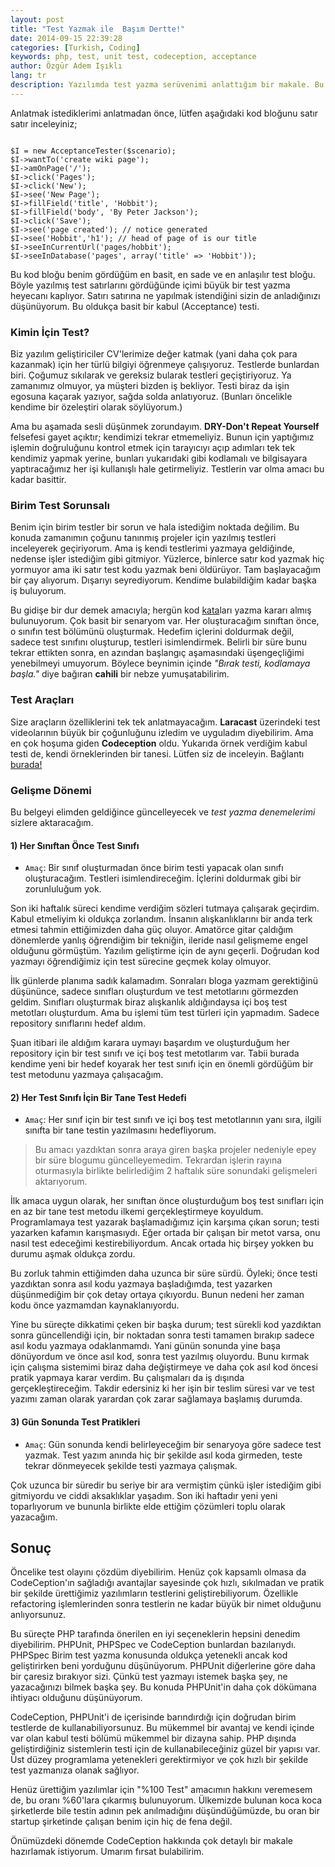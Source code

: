 ```yaml
---
layout: post
title: "Test Yazmak ile  Başım Dertte!"
date: 2014-09-15 22:39:28
categories: [Turkish, Coding]
keywords: php, test, unit test, codeception, acceptance
author: Özgür Adem Işıklı
lang: tr
description: Yazılımda test yazma serüvenimi anlattığım bir makale. Bu makalede kullandığım yöntemleri ve hangi çalışmalarla başarı sağladığımı bulabilirsiniz.
---
```


Anlatmak istediklerimi anlatmadan önce, lütfen aşağıdaki kod bloğunu satır satır inceleyiniz;

<pre><code class="language-php">
$I = new AcceptanceTester($scenario);
$I->wantTo('create wiki page');
$I->amOnPage('/');
$I->click('Pages');
$I->click('New');
$I->see('New Page');
$I->fillField('title', 'Hobbit');
$I->fillField('body', 'By Peter Jackson');
$I->click('Save');
$I->see('page created'); // notice generated
$I->see('Hobbit','h1'); // head of page of is our title
$I->seeInCurrentUrl('pages/hobbit'); 
$I->seeInDatabase('pages', array('title' => 'Hobbit'));
</code></pre>

Bu kod bloğu benim gördüğüm en basit, en sade ve en anlaşılır test bloğu. Böyle yazılmış test satırlarını gördüğünde içimi büyük bir test yazma heyecanı kaplıyor. Satırı satırına ne yapılmak istendiğini sizin de anladığınızı düşünüyorum. Bu oldukça basit bir kabul (Acceptance) testi.

### Kimin İçin Test?

Biz yazılım geliştiriciler CV'lerimize değer katmak (yani daha çok para kazanmak) için her türlü bilgiyi öğrenmeye çalışıyoruz. Testlerde bunlardan biri. Çoğumuz sıkılarak ve gereksiz bularak testleri geçiştiriyoruz. Ya zamanımız olmuyor, ya müşteri bizden iş bekliyor. Testi biraz da işin egosuna kaçarak yazıyor, sağda solda anlatıyoruz. (Bunları öncelikle kendime bir özeleştiri olarak söylüyorum.)

Ama bu aşamada sesli düşünmek zorundayım. **DRY-Don't Repeat Yourself** felsefesi gayet açıktır; kendimizi tekrar etmemeliyiz. Bunun için yaptığımız işlemin doğruluğunu kontrol etmek için tarayıcıyı açıp adımları tek tek kendimiz yapmak yerine, bunları yukarıdaki gibi kodlamalı ve bilgisayara yaptıracağımız her işi kullanışlı hale getirmeliyiz. Testlerin var olma amacı bu kadar basittir.

### Birim Test Sorunsalı

Benim için birim testler bir sorun ve hala istediğim noktada değilim. Bu konuda zamanımın çoğunu tanınmış projeler için yazılmış testleri inceleyerek geçiriyorum. Ama iş kendi testlerimi yazmaya geldiğinde, nedense işler istediğim gibi gitmiyor. Yüzlerce, binlerce satır kod yazmak hiç yormuyor ama iki satır test kodu yazmak beni öldürüyor. Tam başlayacağım bir çay alıyorum. Dışarıyı seyrediyorum. Kendime bulabildiğim kadar başka iş buluyorum.

Bu gidişe bir dur demek amacıyla; hergün kod [kata](http://tr.wikipedia.org/wiki/Kata)ları yazma kararı almış bulunuyorum. Çok basit bir senaryom var. Her oluşturacağım sınıftan önce, o sınıfın test bölümünü oluşturmak. Hedefim içlerini doldurmak değil, sadece test sınıfını oluşturup, testleri isimlendirmek. Belirli bir süre bunu tekrar ettikten sonra, en azından başlangıç aşamasındaki üşengeçliğimi yenebilmeyi umuyorum. Böylece beynimin içinde _"Bırak testi, kodlamaya başla."_ diye bağıran **cahili** bir nebze yumuşatabilirim.

### Test Araçları

Size araçların özelliklerini tek tek anlatmayacağım. **Laracast** üzerindeki test videolarının büyük bir çoğunluğunu izledim ve uyguladım diyebilirim. Ama en çok hoşuma giden **Codeception** oldu. Yukarıda örnek verdiğim kabul testi de, kendi örneklerinden bir tanesi. Lütfen siz de inceleyin. Bağlantı [burada!](http://codeception.com/)

### Gelişme Dönemi

Bu belgeyi elimden geldiğince güncelleyecek ve _test yazma denemelerimi_ sizlere aktaracağım.

#### 1) Her Sınıftan Önce Test Sınıfı

- `Amaç`: Bir sınıf oluşturmadan önce birim testi yapacak olan sınıfı oluşturacağım. Testleri isimlendireceğim. İçlerini doldurmak gibi bir zorunluluğum yok.

Son iki haftalık süreci kendime verdiğim sözleri tutmaya çalışarak geçirdim. Kabul etmeliyim ki oldukça zorlandım. İnsanın alışkanlıklarını bir anda terk etmesi tahmin ettiğimizden daha güç oluyor. Amatörce gitar çaldığım dönemlerde yanlış öğrendiğim bir tekniğin, ileride nasıl gelişmeme engel olduğunu görmüştüm. Yazılım geliştirme için de aynı geçerli. Doğrudan kod yazmayı öğrendiğimiz için test sürecine geçmek kolay olmuyor.

İlk günlerde planıma sadık kalamadım. Sonraları bloga yazmam gerektiğinü düşününce, sadece sınıfları oluşturdum ve test metotlarını görmezden geldim. Sınıfları oluşturmak biraz alışkanlık aldığındaysa içi boş test metotları oluşturdum. Ama bu işlemi tüm test türleri için yapmadım. Sadece repository sınıflarını hedef aldım.

Şuan itibari ile aldığım karara uymayı başardım ve oluşturduğum her repository için bir test sınıfı ve içi boş test metotlarım var. Tabii burada kendime yeni bir hedef koyarak her test sınıfı için en önemli gördüğüm bir test metodunu yazmaya çalışacağım.

#### 2) Her Test Sınıfı İçin Bir Tane Test Hedefi

- `Amaç`: Her sınıf için bir test sınıfı ve içi boş test metotlarının yanı sıra, ilgili sınıfta bir tane testin yazılmasını hedefliyorum.

> Bu amacı yazdıktan sonra araya giren başka projeler nedeniyle epey bir
> süre blogumu güncelleyemedim. Tekrardan işlerin rayına oturmasıyla birlikte
> belirlediğim 2 haftalık süre sonundaki gelişmeleri aktarıyorum.

İlk amaca uygun olarak, her sınıftan önce oluşturduğum boş test sınıfları için en az bir tane test metodu ilkemi gerçekleştirmeye koyuldum. Programlamaya test yazarak başlamadığımız için karşıma çıkan sorun; testi yazarken kafamın karışmasıydı. Eğer ortada bir çalışan bir metot varsa, onu nasıl test edeceğimi kestirebiliyordum. Ancak ortada hiç birşey yokken bu durumu aşmak oldukça zordu.

Bu zorluk tahmin ettiğimden daha uzunca bir süre sürdü. Öyleki; önce testi yazdıktan sonra asıl kodu yazmaya başladığımda, test yazarken düşünmediğim bir çok detay ortaya çıkıyordu. Bunun nedeni her zaman kodu önce yazmamdan kaynaklanıyordu.

Yine bu süreçte dikkatimi çeken bir başka durum; test sürekli kod yazdıktan sonra güncellendiği için, bir noktadan sonra testi tamamen bırakıp sadece asıl kodu yazmaya odaklanmamdı. Yani günün sonunda yine başa dönüyordum ve önce asıl kod, sonra test yazılmış oluyordu. Bunu kırmak için çalışma sistemimi biraz daha değiştirmeye ve daha çok asıl kod öncesi pratik yapmaya karar verdim. Bu çalışmaları da iş dışında gerçekleştireceğim. Takdir edersiniz ki her işin bir teslim süresi var ve test yazımı zaman olarak yarardan çok zarar sağlamaya başlamış durumda.

#### 3) Gün Sonunda Test Pratikleri

- `Amaç`: Gün sonunda kendi belirleyeceğim bir senaryoya göre sadece test yazmak. Test yazım anında hiç bir şekilde asıl koda girmeden, teste tekrar dönmeyecek şekilde testi yazmaya çalışmak.

Çok uzunca bir süredir bu seriye bir ara vermiştim çünkü işler istediğim gibi gitmiyordu ve ciddi aksaklıklar yaşadım. Son iki haftadır yeni yeni toparlıyorum ve bununla birlikte elde ettiğim çözümleri toplu olarak yazacağım.

## Sonuç

Öncelike test olayını çözdüm diyebilirim. Henüz çok kapsamlı olmasa da CodeCeption'ın sağladığı avantajlar sayesinde çok hızlı, sıkılmadan ve pratik bir şekilde ürettiğimiz yazılımların testlerini geliştirebiliyorum. Özellikle refactoring işlemlerinden sonra testlerin ne kadar büyük bir nimet olduğunu anlıyorsunuz.

Bu süreçte PHP tarafında önerilen en iyi seçeneklerin hepsini denedim diyebilirim. PHPUnit, PHPSpec ve CodeCeption bunlardan bazılarıydı. PHPSpec Birim test yazma konusunda oldukça yetenekli ancak kod geliştirirken beni yorduğunu düşünüyorum. PHPUnit diğerlerine göre daha bir çaresiz bırakıyor sizi. Çünkü test yazmayı istemek başka şey, ne yazacağınızı bilmek başka şey. Bu konuda PHPUnit'in daha çok dökümana ihtiyacı olduğunu düşünüyorum.

CodeCeption, PHPUnit'i de içerisinde barındırdığı için doğrudan birim testlerde de kullanabiliyorsunuz. Bu mükemmel bir avantaj ve kendi içinde var olan kabul testi bölümü mükemmel bir dizayna sahip. PHP dışında geliştirdiğiniz sistemlerin testi için de kullanabileceğiniz güzel bir yapısı var. Üst düzey programlama yetenekleri gerektirmiyor ve çok hızlı bir şekilde test yazmanıza olanak sağlıyor.

Henüz ürettiğim yazılımlar için "%100 Test" amacımın hakkını veremesem de, bu oranı %60'lara çıkarmış bulunuyorum. Ülkemizde bulunan koca koca şirketlerde bile testin adının pek anılmadığını düşündüğümüzde, bu oran bir startup şirketinde çalışan benim için hiç de fena değil.

Önümüzdeki dönemde CodeCeption hakkında çok detaylı bir makale hazırlamak istiyorum. Umarım fırsat bulabilirim.
